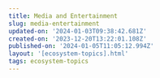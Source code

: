 ```yaml
---
title: Media and Entertainment
slug: media-entertainment
updated-on: '2024-01-03T09:38:42.681Z'
created-on: '2023-12-20T13:22:01.108Z'
published-on: '2024-01-05T11:05:12.994Z'
layout: '[ecosystem-topics].html'
tags: ecosystem-topics
---
```



